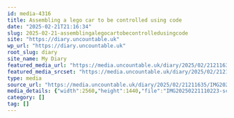 ```yaml
---
id: media-4316
title: Assembling a lego car to be controlled using code
date: "2025-02-21T21:16:34"
slug: 2025-02-21-assemblingalegocartobecontrolledusingcode
site: "https://diary.uncountable.uk"
wp_url: "https://diary.uncountable.uk"
root_slug: diary
site_name: My Diary
featured_media_url: "https://media.uncountable.uk/diary/2025/02/21211635/IMG20250221110223-scaled.webp"
featured_media_srcset: "https://media.uncountable.uk/diary/2025/02/21211635/IMG20250221110223-300x169.webp 300w, https://media.uncountable.uk/diary/2025/02/21211635/IMG20250221110223-1024x576.webp 1024w, https://media.uncountable.uk/diary/2025/02/21211635/IMG20250221110223-150x150.webp 150w, https://media.uncountable.uk/diary/2025/02/21211635/IMG20250221110223-640x360.webp 640w, https://media.uncountable.uk/diary/2025/02/21211635/IMG20250221110223-scaled.webp 2560w"
type: media
source_url: "https://media.uncountable.uk/diary/2025/02/21211635/IMG20250221110223-scaled.webp"
media_details: {"width":2560,"height":1440,"file":"IMG20250221110223-scaled.webp","filesize":140008,"sizes":{"medium":{"file":"IMG20250221110223-300x169.webp","width":300,"height":169,"filesize":14324,"mime_type":"image/webp","source_url":"https://media.uncountable.uk/diary/2025/02/21211635/IMG20250221110223-300x169.webp"},"large":{"file":"IMG20250221110223-1024x576.webp","width":1024,"height":576,"filesize":48750,"mime_type":"image/webp","source_url":"https://media.uncountable.uk/diary/2025/02/21211635/IMG20250221110223-1024x576.webp"},"thumbnail":{"file":"IMG20250221110223-150x150.webp","width":150,"height":150,"filesize":9884,"mime_type":"image/webp","source_url":"https://media.uncountable.uk/diary/2025/02/21211635/IMG20250221110223-150x150.webp"},"mobwidth":{"file":"IMG20250221110223-640x360.webp","width":640,"height":360,"filesize":29098,"mime_type":"image/webp","source_url":"https://media.uncountable.uk/diary/2025/02/21211635/IMG20250221110223-640x360.webp"},"full":{"file":"IMG20250221110223-scaled.webp","width":2560,"height":1440,"mime_type":"image/webp","source_url":"https://media.uncountable.uk/diary/2025/02/21211635/IMG20250221110223-scaled.webp"}},"image_meta":{"aperture":"0","credit":"","camera":"","caption":"","created_timestamp":"0","copyright":"","focal_length":"0","iso":"0","shutter_speed":"0","title":"","orientation":"0","keywords":[]},"original_image":"IMG20250221110223.webp"}
category: []
tag: []
---
```


